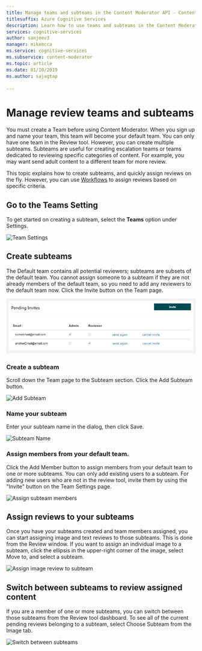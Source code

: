 ```yaml
---
title: Manage teams and subteams in the Content Moderator API - Content Moderator
titlesuffix: Azure Cognitive Services
description: Learn how to use teams and subteams in the Content Moderator API for Cognitive Services.
services: cognitive-services
author: sanjeev3
manager: mikemcca
ms.service: cognitive-services
ms.subservice: content-moderator
ms.topic: article
ms.date: 01/10/2019
ms.author: sajagtap

---
```


# Manage review teams and subteams

You must create a Team before using Content Moderator. When you sign up and name your team, this team will become your default team. 
You can only have one team in the Review tool. However, you can create multiple subteams. Subteams are useful for creating escalation teams or teams dedicated to reviewing specific categories of content. For example, you may want send adult content to a different team for more review.

This topic explains how to create subteams, and quickly assign reviews on the fly. However, you can use [Workflows](workflows.md) to assign reviews based on specific criteria.

## Go to the Teams Setting

To get started on creating a subteam, select the **Teams** option under Settings.

![Team Settings](images/0-teams-1.png)

## Create subteams

The Default team contains all potential reviewers; subteams are subsets of the default team. You cannot assign someone to a subteam if they are not already members of the default team, so you need to add any reviewers to the default team now. Click the Invite button on the Team page.

![Invite users](images/invite-users.png)

### Create a subteam
Scroll down the Team page to the Subteam section. Click the Add Subteam button. 

![Add Subteam](images/1-teams-1.png)

### Name your subteam
Enter your subteam name in the dialog, then click Save.

![Subteam Name](images/1-Teams-2.PNG)

### Assign members from your default team.
Click the Add Member button to assign members from your default team to one or more subteams. You can only add existing users to a subteam. For adding new users who are not in the review tool, invite them by using the "Invite" button on the Team Settings page.

![Assign subteam members](images/1-Teams-3.PNG)

## Assign reviews to your subteams

Once you have your subteams created and team members assigned, you can start assigning image and text reviews to those subteams. This is done from the Review window.
If you want to assign an individual image to a subteam, click the ellipsis in the upper-right corner of the image, select Move to, and select a subteam.

![Assign image review to subteam](images/3-review-image-subteam-1.png)

## Switch between subteams to review assigned content

If you are a member of one or more subteams, you can switch between those subteams from the Review tool dashboard. To see all of the current pending reviews belonging to a subteam, select Choose Subteam from the Image tab.

![Switch between subteams](images/3-review-image-subteam-2.png)

